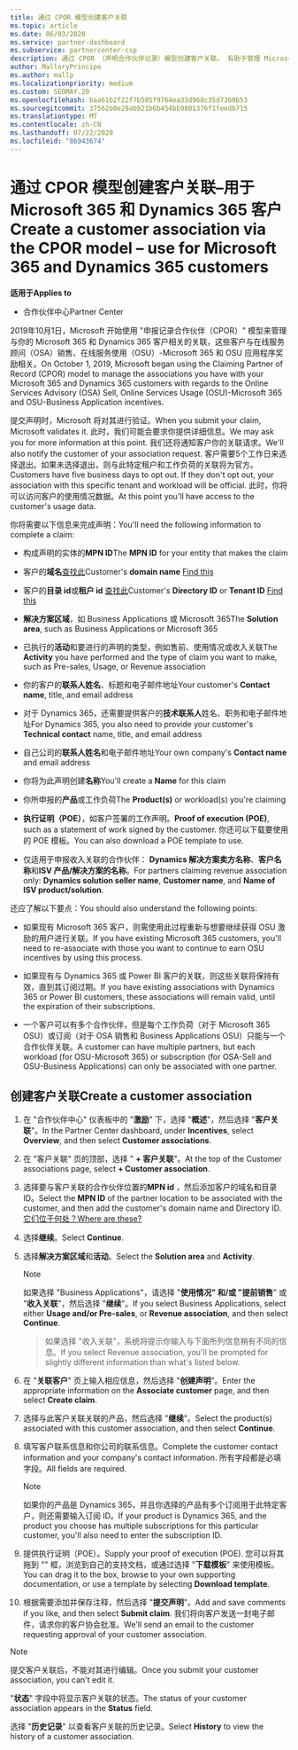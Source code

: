 ```yaml
---
title: 通过 CPOR 模型创建客户关联
ms.topic: article
ms.date: 06/03/2020
ms.service: partner-dashboard
ms.subservice: partnercenter-csp
description: 通过 CPOR （声明合作伙伴记录）模型创建客户关联。 有助于管理 Microsoft 365 和 Dynamics 365 客户的销售、使用情况、& 奖励。
author: MalloryPrincipe
ms.author: mallp
ms.localizationpriority: medium
ms.custom: SEOMAY.20
ms.openlocfilehash: baa61b2f22f7b585f9764ea33d968c35d7360b53
ms.sourcegitcommit: 37562b0e29ab921b6b454bb9801376f1feedb715
ms.translationtype: MT
ms.contentlocale: zh-CN
ms.lasthandoff: 07/22/2020
ms.locfileid: "86943674"
---
```

# <a name="create-a-customer-association-via-the-cpor-model--use-for-microsoft-365-and-dynamics-365-customers"></a><span data-ttu-id="60a8f-104">通过 CPOR 模型创建客户关联–用于 Microsoft 365 和 Dynamics 365 客户</span><span class="sxs-lookup"><span data-stu-id="60a8f-104">Create a customer association via the CPOR model – use for Microsoft 365 and Dynamics 365 customers</span></span>

<span data-ttu-id="60a8f-105">**适用于**</span><span class="sxs-lookup"><span data-stu-id="60a8f-105">**Applies to**</span></span>

- <span data-ttu-id="60a8f-106">合作伙伴中心</span><span class="sxs-lookup"><span data-stu-id="60a8f-106">Partner Center</span></span>

<span data-ttu-id="60a8f-107">2019年10月1日，Microsoft 开始使用 "申报记录合作伙伴（CPOR）" 模型来管理与你的 Microsoft 365 和 Dynamics 365 客户相关的关联，这些客户与在线服务顾问（OSA）销售、在线服务使用（OSU）-Microsoft 365 和 OSU 应用程序奖励相关。</span><span class="sxs-lookup"><span data-stu-id="60a8f-107">On October 1, 2019, Microsoft began using the Claiming Partner of Record (CPOR) model to manage the associations you have with your Microsoft 365 and Dynamics 365 customers with regards to the Online Services Advisory (OSA) Sell, Online Services Usage (OSU)-Microsoft 365 and OSU-Business Application incentives.</span></span>

<span data-ttu-id="60a8f-108">提交声明时，Microsoft 将对其进行验证。</span><span class="sxs-lookup"><span data-stu-id="60a8f-108">When you submit your claim, Microsoft validates it.</span></span> <span data-ttu-id="60a8f-109">此时，我们可能会要求你提供详细信息。</span><span class="sxs-lookup"><span data-stu-id="60a8f-109">We may ask you for more information at this point.</span></span> <span data-ttu-id="60a8f-110">我们还将通知客户你的关联请求。</span><span class="sxs-lookup"><span data-stu-id="60a8f-110">We'll also notify the customer of your association request.</span></span> <span data-ttu-id="60a8f-111">客户需要5个工作日来选择退出。如果未选择退出，则与此特定租户和工作负荷的关联将为官方。</span><span class="sxs-lookup"><span data-stu-id="60a8f-111">Customers have five business days to opt out. If they don't opt out, your association with this specific tenant and workload will be official.</span></span> <span data-ttu-id="60a8f-112">此时，你将可以访问客户的使用情况数据。</span><span class="sxs-lookup"><span data-stu-id="60a8f-112">At this point you'll have access to the customer's usage data.</span></span> 

<span data-ttu-id="60a8f-113">你将需要以下信息来完成声明：</span><span class="sxs-lookup"><span data-stu-id="60a8f-113">You'll need the following information to complete a claim:</span></span>

- <span data-ttu-id="60a8f-114">构成声明的实体的**MPN ID**</span><span class="sxs-lookup"><span data-stu-id="60a8f-114">The **MPN ID** for your entity that makes the claim</span></span>

- <span data-ttu-id="60a8f-115">客户的**域名**[查找此](find-customer-domain-name.md)</span><span class="sxs-lookup"><span data-stu-id="60a8f-115">Customer's **domain name** [Find this](find-customer-domain-name.md)</span></span>

- <span data-ttu-id="60a8f-116">客户的**目录 id**或**租户 id** [查找此](find-customer-domain-name.md)</span><span class="sxs-lookup"><span data-stu-id="60a8f-116">Customer's **Directory ID** or **Tenant ID** [Find this](find-customer-domain-name.md)</span></span>

- <span data-ttu-id="60a8f-117">**解决方案区域**，如 Business Applications 或 Microsoft 365</span><span class="sxs-lookup"><span data-stu-id="60a8f-117">The **Solution area**, such as Business Applications or Microsoft 365</span></span>

- <span data-ttu-id="60a8f-118">已执行的**活动**和要进行的声明的类型，例如售前、使用情况或收入关联</span><span class="sxs-lookup"><span data-stu-id="60a8f-118">The **Activity** you have performed and the type of claim you want to make, such as Pre-sales, Usage, or Revenue association</span></span>

- <span data-ttu-id="60a8f-119">你的客户的**联系人姓名**、标题和电子邮件地址</span><span class="sxs-lookup"><span data-stu-id="60a8f-119">Your customer's **Contact name**, title, and email address</span></span>

- <span data-ttu-id="60a8f-120">对于 Dynamics 365，还需要提供客户的**技术联系人**姓名、职务和电子邮件地址</span><span class="sxs-lookup"><span data-stu-id="60a8f-120">For Dynamics 365, you also need to provide your customer's **Technical contact** name, title, and email address</span></span>

- <span data-ttu-id="60a8f-121">自己公司的**联系人姓名**和电子邮件地址</span><span class="sxs-lookup"><span data-stu-id="60a8f-121">Your own company's **Contact name** and email address</span></span>

- <span data-ttu-id="60a8f-122">你将为此声明创建**名称**</span><span class="sxs-lookup"><span data-stu-id="60a8f-122">You'll create a **Name** for this claim</span></span>

- <span data-ttu-id="60a8f-123">你所申报的**产品**或工作负荷</span><span class="sxs-lookup"><span data-stu-id="60a8f-123">The **Product(s)** or workload(s) you're claiming</span></span>

- <span data-ttu-id="60a8f-124">**执行证明（POE）**，如客户签署的工作声明。</span><span class="sxs-lookup"><span data-stu-id="60a8f-124">**Proof of execution (POE)**, such as a statement of work signed by the customer.</span></span> <span data-ttu-id="60a8f-125">你还可以下载要使用的 POE 模板。</span><span class="sxs-lookup"><span data-stu-id="60a8f-125">You can also download a POE template to use.</span></span>

- <span data-ttu-id="60a8f-126">仅适用于申报收入关联的合作伙伴： **Dynamics 解决方案卖方名称**、**客户名称**和**ISV 产品/解决方案的名称**。</span><span class="sxs-lookup"><span data-stu-id="60a8f-126">For partners claiming revenue association only: **Dynamics solution seller name**, **Customer name**, and **Name of ISV product/solution**.</span></span> 

<span data-ttu-id="60a8f-127">还应了解以下要点：</span><span class="sxs-lookup"><span data-stu-id="60a8f-127">You should also understand the following points:</span></span>

- <span data-ttu-id="60a8f-128">如果现有 Microsoft 365 客户，则需使用此过程重新与想要继续获得 OSU 激励的用户进行关联。</span><span class="sxs-lookup"><span data-stu-id="60a8f-128">If you have existing Microsoft 365 customers, you'll need to re-associate with those you want to continue to earn OSU incentives by using this process.</span></span>

- <span data-ttu-id="60a8f-129">如果现有与 Dynamics 365 或 Power BI 客户的关联，则这些关联将保持有效，直到其订阅过期。</span><span class="sxs-lookup"><span data-stu-id="60a8f-129">If you have existing associations with Dynamics 365 or Power BI customers, these associations will remain valid, until the expiration of their subscriptions.</span></span>

- <span data-ttu-id="60a8f-130">一个客户可以有多个合作伙伴，但是每个工作负荷（对于 Microsoft 365 OSU）或订阅（对于 OSA 销售和 Business Applications OSU）只能与一个合作伙伴关联。</span><span class="sxs-lookup"><span data-stu-id="60a8f-130">A customer can have multiple partners, but each workload (for OSU-Microsoft 365) or subscription (for OSA-Sell and OSU-Business Applications) can only be associated with one partner.</span></span>

## <a name="create-a-customer-association"></a><span data-ttu-id="60a8f-131">创建客户关联</span><span class="sxs-lookup"><span data-stu-id="60a8f-131">Create a customer association</span></span>

1. <span data-ttu-id="60a8f-132">在 "合作伙伴中心" 仪表板中的 "**激励**" 下，选择 "**概述**"，然后选择 "**客户关联**"。</span><span class="sxs-lookup"><span data-stu-id="60a8f-132">In the Partner Center dashboard, under **Incentives**, select **Overview**, and then select **Customer associations**.</span></span> 

2. <span data-ttu-id="60a8f-133">在 "客户关联" 页的顶部，选择 " **+ 客户关联**"。</span><span class="sxs-lookup"><span data-stu-id="60a8f-133">At the top of the Customer associations page, select **+ Customer association**.</span></span>

3. <span data-ttu-id="60a8f-134">选择要与客户关联的合作伙伴位置的**MPN id** ，然后添加客户的域名和目录 ID。</span><span class="sxs-lookup"><span data-stu-id="60a8f-134">Select the **MPN ID** of the partner location to be associated with the customer, and then add the customer's domain name and Directory ID.</span></span> [<span data-ttu-id="60a8f-135">它们位于何处？</span><span class="sxs-lookup"><span data-stu-id="60a8f-135">Where are these?</span></span>](find-customer-domain-name.md)

4. <span data-ttu-id="60a8f-136">选择**继续**。</span><span class="sxs-lookup"><span data-stu-id="60a8f-136">Select **Continue**.</span></span>

5. <span data-ttu-id="60a8f-137">选择**解决方案区域**和**活动**。</span><span class="sxs-lookup"><span data-stu-id="60a8f-137">Select the **Solution area** and **Activity**.</span></span> 

   >[!Note]
   >
   ><span data-ttu-id="60a8f-138">如果选择 "Business Applications"，请选择 "**使用情况" 和/或 "提前销售**" 或 "**收入关联**"，然后选择 "**继续**"。</span><span class="sxs-lookup"><span data-stu-id="60a8f-138">If you select Business Applications, select either **Usage and/or Pre-sales**, or **Revenue association**, and then select **Continue**.</span></span> 

   ><span data-ttu-id="60a8f-139">如果选择 "收入关联"，系统将提示你输入与下面所列信息稍有不同的信息。</span><span class="sxs-lookup"><span data-stu-id="60a8f-139">If you select Revenue association, you'll be prompted for slightly different information than what's listed below.</span></span>

6. <span data-ttu-id="60a8f-140">在 "**关联客户**" 页上输入相应信息，然后选择 "**创建声明**"。</span><span class="sxs-lookup"><span data-stu-id="60a8f-140">Enter the appropriate information on the **Associate customer** page, and then select **Create claim**.</span></span>

7. <span data-ttu-id="60a8f-141">选择与此客户关联关联的产品，然后选择 "**继续**"。</span><span class="sxs-lookup"><span data-stu-id="60a8f-141">Select the product(s) associated with this customer association, and then select **Continue**.</span></span>

8. <span data-ttu-id="60a8f-142">填写客户联系信息和你公司的联系信息。</span><span class="sxs-lookup"><span data-stu-id="60a8f-142">Complete the customer contact information and your company's contact information.</span></span> <span data-ttu-id="60a8f-143">所有字段都是必填字段。</span><span class="sxs-lookup"><span data-stu-id="60a8f-143">All fields are required.</span></span> 

   >[!NOTE]
   ><span data-ttu-id="60a8f-144">如果你的产品是 Dynamics 365，并且你选择的产品有多个订阅用于此特定客户，则还需要输入订阅 ID。</span><span class="sxs-lookup"><span data-stu-id="60a8f-144">If your product is Dynamics 365, and the product you choose has multiple subscriptions for this particular customer, you'll also need to enter the subscription ID.</span></span>

9. <span data-ttu-id="60a8f-145">提供执行证明（POE）。</span><span class="sxs-lookup"><span data-stu-id="60a8f-145">Supply your proof of execution (POE).</span></span> <span data-ttu-id="60a8f-146">您可以将其拖到 "" 框，浏览到自己的支持文档，或通过选择 "**下载模板**" 来使用模板。</span><span class="sxs-lookup"><span data-stu-id="60a8f-146">You can drag it to the box, browse to your own supporting documentation, or use a template by selecting **Download template**.</span></span> 

10. <span data-ttu-id="60a8f-147">根据需要添加并保存注释，然后选择 "**提交声明**"。</span><span class="sxs-lookup"><span data-stu-id="60a8f-147">Add and save comments if you like, and then select **Submit claim**.</span></span> <span data-ttu-id="60a8f-148">我们将向客户发送一封电子邮件，请求你的客户协会批准。</span><span class="sxs-lookup"><span data-stu-id="60a8f-148">We'll send an email to the customer requesting approval of your customer association.</span></span>

   >[!NOTE]
   ><span data-ttu-id="60a8f-149">提交客户关联后，不能对其进行编辑。</span><span class="sxs-lookup"><span data-stu-id="60a8f-149">Once you submit your customer association, you can't edit it.</span></span>

<span data-ttu-id="60a8f-150">"**状态**" 字段中将显示客户关联的状态。</span><span class="sxs-lookup"><span data-stu-id="60a8f-150">The status of your customer association appears in the **Status** field.</span></span>

<span data-ttu-id="60a8f-151">选择 "**历史记录**" 以查看客户关联的历史记录。</span><span class="sxs-lookup"><span data-stu-id="60a8f-151">Select **History** to view the history of a customer association.</span></span>
